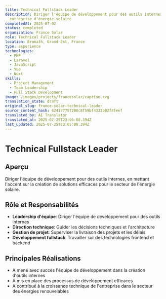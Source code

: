 ```yaml
---
title: Technical Fullstack Leader
description: Diriger l'équipe de développement pour des outils internes, une
  entreprise d'énergie solaire
completedAt: 2025-07-02
status: completed
organization: France Solar
role: Technical Fullstack Leader
location: Brumath, Grand Est, France
type: experience
technologies:
  - PHP
  - Laravel
  - JavaScript
  - Vue
  - Nuxt
skills:
  - Project Management
  - Team Leadership
  - Full Stack Development
image: /images/projects/francesolar/caption.svg
translation_state: draft
original_slug: france-solar-technical-leader
source_content_hash: 624177757208c8f59bf4332b02f8feef
translated_by: AI Translator
translated_at: 2025-07-25T23:05:08.394Z
last_updated: 2025-07-25T23:05:08.394Z
---
```


# Technical Fullstack Leader

## Aperçu

Diriger l'équipe de développement pour des outils internes, en mettant l'accent sur la création de solutions efficaces pour le secteur de l'énergie solaire.

## Rôle et Responsabilités

- **Leadership d'équipe**: Diriger l'équipe de développement pour des outils internes
- **Direction technique**: Guider les décisions techniques et l'architecture
- **Gestion de projet**: Superviser la livraison des projets et les délais
- **Développement fullstack**: Travailler sur des technologies frontend et backend

## Principales Réalisations

- A mené avec succès l'équipe de développement dans la création d'outils internes
- A mis en place des processus de développement efficaces
- A contribué à la croissance technique de l'entreprise dans le secteur des énergies renouvelables
